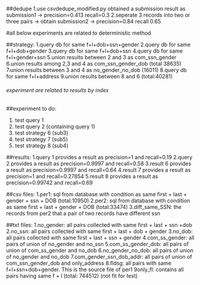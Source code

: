 ##dedupe
1.use csvdedupe_modified.py obtained a submission result as submission1 -> precision=0.413 recall=0.3
2.seperate 3 records into two or three pairs -> obtain submission2 -> precision=0.84 recall 0.65 

#all below experiments are related to deterministic method

##strategy:
1.query db for same f+l+dob+ssn+gender
2.query db for same f+l+dob+gender
3.query db for same f+l+dob+ssn
4.query db for same f+l+gender+ssn
5.union results between 2 and 3 as com_ssn_gender
6.union results among 2,3 and 4 as com_ssn_gender_dob (total 38635)
7.union results between 3 and 4 as no_gender_no_dob (16011)
8.query db for same f+l+address
9.union results between 8 and 6 (total:40281)

###### experiment are related to results by index 

##experiment to do:
1. test query 1
2. test query 2 (containing query 1)
3. test strategy 6 (sub3)
4. test strategy 7 (sub5)
5. test	strategy 8 (sub4)


##results:
1.query 1 provides a result as precision=1 and recall=0.19
2.query 2 provides a result as precision=0.9997 and recall=0.58
3.result 6 provides a result as precision=0.9997 and recall=0.64
4.result 7 provides a result as precision=1 and recall=0.27854
5.result 8 provides a result as precision=0.99742 and recall=0.69


##csv files:
1.per1: sql from database with condition as same first + last + gender + ssn + DOB (total:10950)
2.per2: sql from database with condition as same first + last + gender + DOB (total:33474)
3.diff_same_SSN: the records from per2 that a pair of two records have different ssn


##txt files:
1.no_gender: all pairs collected with same first + last + ssn +dob
2.no_ssn: all pairs collected with same first + last + dob + gender
3.no_dob: all pairs collected with same first + last + ssn + gender
4.com_ss_gender: all pairs of union of no_gender and no_ssn
5.com_ss_gender_dob: all pairs of union of com_ss_gender and no_dob
6.no_gender_no_dob: all pairs of union of no_gender and no_dob
7.com_gender_ssn_dob_addr: all pairs of union of com_ssn_gender_dob and only_address
8.fldsg: all pairs with same f+l+ssn+dob+gender. This is the source file of per1
9only_fl: contains all pairs having same f + l (total: 744512) (not fit for test)